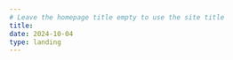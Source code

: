 ```yaml
---
# Leave the homepage title empty to use the site title
title:
date: 2024-10-04
type: landing
---
```


<link rel="stylesheet" href="https://unpkg.com/leaflet@1.7.1/dist/leaflet.css" />
<script src="https://unpkg.com/leaflet@1.7.1/dist/leaflet.js"></script>

<div id="map" style="height: 400px;"></div>
<script>
  var map = L.map('map').setView([35.847069, 127.129879], 15);
  L.tileLayer('https://{s}.tile.openstreetmap.org/{z}/{x}/{y}.png', {
    attribution: '© OpenStreetMap contributors'
  }).addTo(map);
  
  var marker = L.marker([35.847069, 127.129879]).addTo(map)
    .bindPopup('Location marker').openPopup();
</script>
